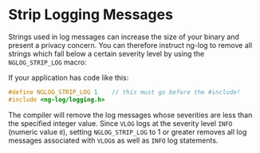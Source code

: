 # Strip Logging Messages

Strings used in log messages can increase the size of your binary and present a
privacy concern. You can therefore instruct ng-log to remove all strings which
fall below a certain severity level by using the `NGLOG_STRIP_LOG` macro:

If your application has code like this:

``` cpp
#define NGLOG_STRIP_LOG 1    // this must go before the #include!
#include <ng-log/logging.h>
```

The compiler will remove the log messages whose severities are less than
the specified integer value. Since `VLOG` logs at the severity level
`INFO` (numeric value `0`), setting `NGLOG_STRIP_LOG` to 1 or greater
removes all log messages associated with `VLOG`s as well as `INFO` log
statements.
